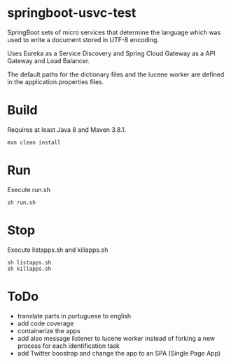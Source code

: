 # springboot-usvc-test
SpringBoot sets of micro services that determine the language which was used to
write a document stored in UTF-8 encoding.

Uses Eureka as a Service Discovery and Spring Cloud Gateway as a API Gateway 
and Load Balancer.

The default paths for the dictionary files and the lucene worker are defined in 
the application.properties files.

# Build
Requires at least Java 8 and Maven 3.8.1. 
```
mvn clean install
```

# Run 
Execute run.sh 
```
sh run.sh
```

# Stop 
Execute listapps.sh and killapps.sh
```
sh listapps.sh
sh killapps.sh
```

# ToDo
* translate parts in portuguese to english
* add code coverage
* containerize the apps
* add also message listener to lucene worker instead of forking a new process 
for each identification task 
* add Twitter boostrap and change the app to an SPA (Single Page App)
